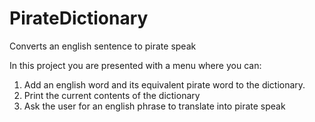 # PirateDictionary
Converts an english sentence to pirate speak

In this project you are presented with a menu where you can:
  1) Add an english word and its equivalent pirate word to the dictionary.
  2) Print the current contents of the dictionary
  3) Ask the user for an english phrase to translate into pirate speak
